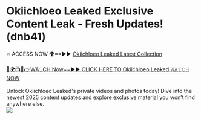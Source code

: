 # Okiichloeo Leaked Exclusive Content Leak - Fresh Updates! (dnb41)

🔥 ACCESS NOW 🌍==►► <a href="https://tinyurl.com/kvy9nzfs" rel="nofollow">Okiichloeo Leaked Latest Collection</a>
<br><br>
[🔴🌍📺📱👉WA𝚃CH Now==►► CLICK HERE TO Okiichloeo Leaked 𝚆𝙰𝚃𝙲𝙷 NOW](https://tinyurl.com/kvy9nzfs)
<br><br>
Unlock Okiichloeo Leaked's private videos and photos today! Dive into the newest 2025 content updates and explore exclusive material you won’t find anywhere else.
<br>
<a href="https://tinyurl.com/kvy9nzfs" rel="nofollow" data-target="animated-image.originalLink"><img src="https://camo.githubusercontent.com/8a4f000d20f83aca3bf7ec5f350d767afa0574a8a352519fd8cfa583a6f93a33/68747470733a2f2f692e696d6775722e636f6d2f644a486b345a712e676966" data-canonical-src="https://i.imgur.com/dJHk4Zq.gif" style="max-width: 100%; display: inline-block;" data-target="animated-image.originalImage"></a>
<br>
